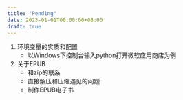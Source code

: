 ```yaml
---
title: "Pending"
date: 2023-01-01T00:00:00+08:00
draft: true
---
```


1. 环境变量的实质和配置
	- 以Windows下控制台输入python打开微软应用商店为例
2. 关于EPUB
	- 和zip的联系 
	- 直接解压和压缩遇见的问题
	- 制作EPUB电子书